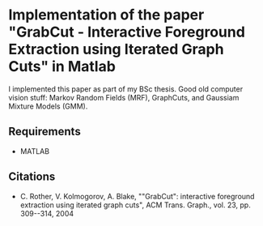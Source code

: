 # Implementation of the paper "GrabCut - Interactive Foreground Extraction using Iterated Graph Cuts" in Matlab

I implemented this paper as part of my BSc thesis. Good old computer vision stuff: Markov Random Fields (MRF), GraphCuts, and Gaussiam Mixture Models (GMM).

## Requirements

* MATLAB

## Citations
* C. Rother, V. Kolmogorov, A. Blake, ""GrabCut": interactive foreground extraction using iterated graph cuts", ACM Trans. Graph., vol. 23,
  pp. 309--314, 2004

